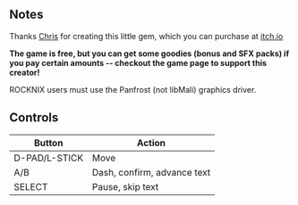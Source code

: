 ## Notes

Thanks [Chris](https://chrislsound.itch.io) for creating this little gem, which you can purchase at [itch.io](https://chrislsound.itch.io/x-yze)

**The game is free, but you can get some goodies (bonus and SFX packs) if you pay certain amounts -- checkout the game page to support this creator!**

ROCKNIX users must use the Panfrost (not libMali) graphics driver.


## Controls

| Button        | Action                      |
| ------------- | --------------------------- |
| D-PAD/L-STICK | Move                        |
| A/B           | Dash, confirm, advance text |
| SELECT        | Pause, skip text            |
